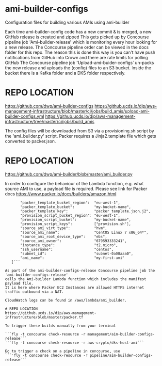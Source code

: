 # ami-builder-configs
Configuration files for building various AMIs using ami-builder

Each time ami-builder-config code has a new commit & is merged, a new GitHub release is created and zipped
This gets picked up by Concourse pipeline job 'Ami-builder-release' which is monitoring every hour looking for a new release.
The Concourse pipeline order can be viewed in the docs folder for this repo.
The reason this is done this way is you can't have push notifications from GitHub into Crown and there are rate limits for polling GitHub
The Concourse pipeline job 'Upload-ami-buider-configs’ un-packs the new release and uploads the (config) files to an S3 bucket.
Inside the bucket there is a Kafka folder and a DKS folder respectively.

# REPO LOCATION
https://github.com/dwp/ami-builder-configs
https://github.ucds.io/dip/aws-management-infrastructure/blob/master/ci/jobs/build_amis/upload-ami-builder-configs.yml
https://github.ucds.io/dip/aws-management-infrastructure/tree/master/ci/jobs/build_amis

The config files will be downloaded from S3 via a provisioning.sh script by the 'ami_builder.py' script.
Packer requires a Jinja2.template file which gets converted to packer.json.

# REPO LOCATION
https://github.com/dwp/ami-builder/blob/master/ami_builder.py

In order to configure the behaviour of the Lambda function, e.g. what source AMI to use, a payload file is required.
Please see link for Packer docs https://www.packer.io/docs/builders/amazon.html

```{
       "packer_template_bucket_region":  "eu-west-1",
       "packer_template_bucket":         "my-bucket-name",
       "packer_template_key":            "packer_template.json.j2",
       "provision_script_bucket_region": "eu-west-1",
       "provision_script_bucket":        "my-bucket-name",
       "provision_script_keys":          ["provision.sh"],
       "source_ami_virt_type":           "hvm",
       "source_ami_name":                "CentOS Linux 7 x86_64*",
       "source_ami_root_device_type":    "ebs",
       "source_ami_owner":               "679593333241",
       "instance_type":                  "t2.micro",
       "ssh_username":                   "centos",
       "subnet_id":                      "subnet-0a00aaa0",
       "ami_name":                       "my-first-ami"
   }```

As part of the ami-builder-configs-release Concourse pipeline job the 'ami-builder-configs-release'
calls the Ami-builder Lambda function which includes the manifest payload file.
It is here where Packer EC2 Instances are allowed HTTPS internet traffic outbound via a NAT.

CloudWatch logs can be found in /aws/lambda/ami_builder.

# REPO LOCATION
https://github.ucds.io/dip/aws-management-infrastructure/blob/master/packer.tf

To trigger these builds manually from your terminal

```fly -t concourse check-resource -r management/aim-builder-configs-release```
```fly -t concourse check-resource -r aws-crypto/dks-host-ami```

Eg to trigger a check on a pipeline in concourse, use
```'fly -t concourse check-resource -r pipeline/aim-builder-configs-release```
